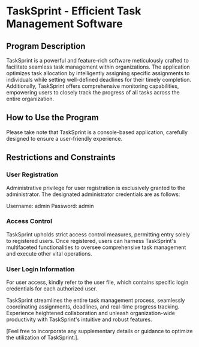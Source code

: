  # TaskSprint - Efficient Task Management Software

## Program Description
TaskSprint is a powerful and feature-rich software meticulously crafted to facilitate seamless task management within organizations. The application optimizes task allocation by intelligently assigning specific assignments to individuals while setting well-defined deadlines for their timely completion. Additionally, TaskSprint offers comprehensive monitoring capabilities, empowering users to closely track the progress of all tasks across the entire organization.

## How to Use the Program
Please take note that TaskSprint is a console-based application, carefully designed to ensure a user-friendly experience.

## Restrictions and Constraints

### User Registration
Administrative privilege for user registration is exclusively granted to the administrator. The designated administrator credentials are as follows:

Username: admin
Password: admin

### Access Control
TaskSprint upholds strict access control measures, permitting entry solely to registered users. Once registered, users can harness TaskSprint's multifaceted functionalities to oversee comprehensive task management and execute other vital operations.

### User Login Information
For user access, kindly refer to the user file, which contains specific login credentials for each authorized user.

TaskSprint streamlines the entire task management process, seamlessly coordinating assignments, deadlines, and real-time progress tracking. Experience heightened collaboration and unleash organization-wide productivity with TaskSprint's intuitive and robust features.

[Feel free to incorporate any supplementary details or guidance to optimize the utilization of TaskSprint.].
